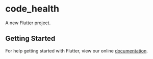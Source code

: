 # code_health

A new Flutter project.

## Getting Started

For help getting started with Flutter, view our online
[documentation](https://flutter.io/).
